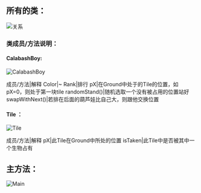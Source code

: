 ## 所有的类：


![关系](https://github.com/HIKARI513/java-2019-homeworks/blob/master/2-OOPBasics/%E9%83%AD%E5%A4%A9%E8%B4%A2-161180041/image/relation.png)

### 类成员/方法说明：
#### CalabashBoy:

![CalabashBoy](https://github.com/HIKARI513/java-2019-homeworks/blob/master/2-OOPBasics/%E9%83%AD%E5%A4%A9%E8%B4%A2-161180041/image/CalabashBoy.png)

成员/方法|解释
Color|~
Rank|排行
pX|在Ground中处于的Tile的位置，如pX=0，则处于第一块tile
randomStand()|随机选取一个没有被占用的位置站好
swapWithNext()|若排在后面的葫芦娃比自己大，则跟他交换位置

#### Tile ：

![Tile](https://github.com/HIKARI513/java-2019-homeworks/blob/master/2-OOPBasics/%E9%83%AD%E5%A4%A9%E8%B4%A2-161180041/image/Tile.png?raw=true)

成员/方法|解释
pX|此Tile在Ground中所处的位置
isTaken|此Tile中是否被其中一个生物占有


## 主方法：

![Main](https://github.com/HIKARI513/java-2019-homeworks/blob/master/2-OOPBasics/%E9%83%AD%E5%A4%A9%E8%B4%A2-161180041/image/Main.png)



    

